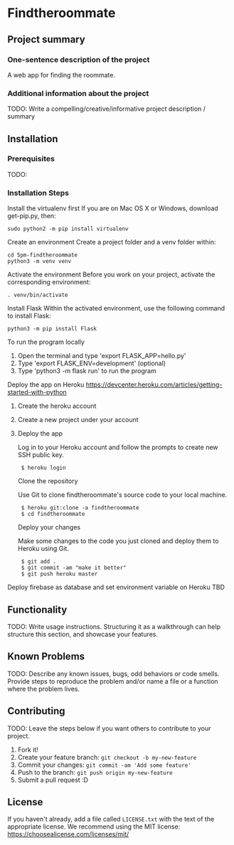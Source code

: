 
# Findtheroommate

## Project summary

### One-sentence description of the project

A web app for finding the roommate.

### Additional information about the project

TODO: Write a compelling/creative/informative project description / summary


## Installation

### Prerequisites

TODO:

### Installation Steps

Install the virtualenv first
If you are on Mac OS X or Windows, download get-pip.py, then:

```sudo python2 Downloads/get-pip.py
sudo python2 -m pip install virtualenv
```

Create an environment
Create a project folder and a venv folder within:

```
cd 5pm-findtheroommate
python3 -m venv venv
```

Activate the environment
Before you work on your project, activate the corresponding environment:

```
. venv/bin/activate
```

Install Flask
Within the activated environment, use the following command to install Flask:

```
python3 -m pip install Flask
```

To run the program locally
1. Open the terminal and type 'export FLASK_APP=hello.py'
2. Type 'export FLASK_ENV=development' (optional)
3. Type 'python3 -m flask run' to run the program


Deploy the app on Heroku
https://devcenter.heroku.com/articles/getting-started-with-python
1. Create the heroku account
2. Create a new project under your account
3. Deploy the app

    Log in to your Heroku account and follow the prompts to create new SSH public key.

        $ heroku login
        
    Clone the repository

    Use Git to clone findtheroommate's source code to your local machine.

        $ heroku git:clone -a findtheroommate
        $ cd findtheroommate
        
    Deploy your changes

    Make some changes to the code you just cloned and deploy them to Heroku using Git.

        $ git add .
        $ git commit -am "make it better"
        $ git push heroku master

Deploy firebase as database and set environment variable on Heroku
TBD

## Functionality

TODO: Write usage instructions. Structuring it as a walkthrough can help structure this section,
and showcase your features.


## Known Problems

TODO: Describe any known issues, bugs, odd behaviors or code smells. 
Provide steps to reproduce the problem and/or name a file or a function where the problem lives.


## Contributing

TODO: Leave the steps below if you want others to contribute to your project.

1. Fork it!
2. Create your feature branch: `git checkout -b my-new-feature`
3. Commit your changes: `git commit -am 'Add some feature'`
4. Push to the branch: `git push origin my-new-feature`
5. Submit a pull request :D

## License

If you haven't already, add a file called `LICENSE.txt` with the text of the appropriate license.
We recommend using the MIT license: <https://choosealicense.com/licenses/mit/>
